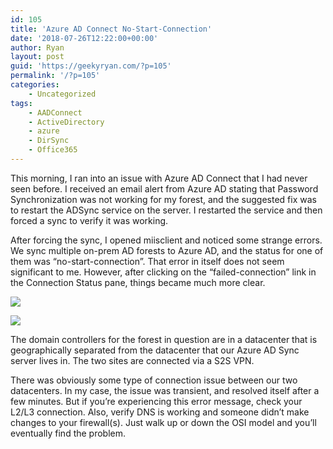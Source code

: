```yaml
---
id: 105
title: 'Azure AD Connect No-Start-Connection'
date: '2018-07-26T12:22:00+00:00'
author: Ryan
layout: post
guid: 'https://geekyryan.com/?p=105'
permalink: '/?p=105'
categories:
    - Uncategorized
tags:
    - AADConnect
    - ActiveDirectory
    - azure
    - DirSync
    - Office365
---
```


This morning, I ran into an issue with Azure AD Connect that I had never seen before. I received an email alert from Azure AD stating that Password Synchronization was not working for my forest, and the suggested fix was to restart the ADSync service on the server. I restarted the service and then forced a sync to verify it was working.

After forcing the sync, I opened miisclient and noticed some strange errors. We sync multiple on-prem AD forests to Azure AD, and the status for one of them was “no-start-connection”. That error in itself does not seem significant to me. However, after clicking on the “failed-connection” link in the Connection Status pane, things became much more clear.

[![](https://geekyryan.com/wp-content/uploads/2018/07/2018-07-26_08h03_05.png)](https://geekyryan.com/wp-content/uploads/2018/07/2018-07-26_08h03_05.png)

[![](https://geekyryan.com/wp-content/uploads/2018/07/2018-07-26_08h03_18.png)](https://geekyryan.com/wp-content/uploads/2018/07/2018-07-26_08h03_18.png)

The domain controllers for the forest in question are in a datacenter that is geographically separated from the datacenter that our Azure AD Sync server lives in. The two sites are connected via a S2S VPN.

There was obviously some type of connection issue between our two datacenters. In my case, the issue was transient, and resolved itself after a few minutes. But if you’re experiencing this error message, check your L2/L3 connection. Also, verify DNS is working and someone didn’t make changes to your firewall(s). Just walk up or down the OSI model and you’ll eventually find the problem.